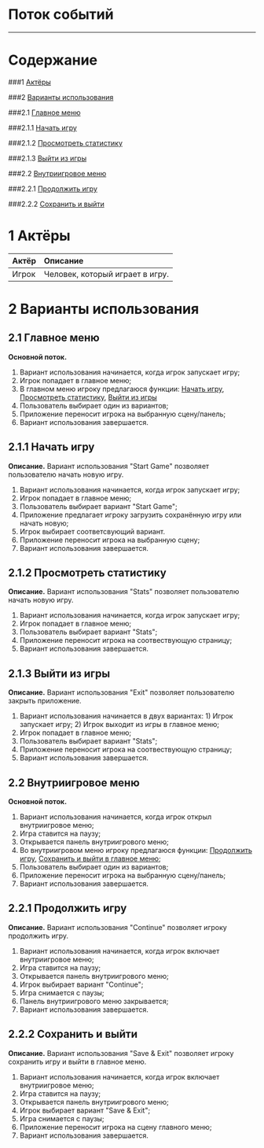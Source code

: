# Поток событий
---

# Содержание

###1
[Актёры](#actors)  

###2
[Варианты использования](#use_case)  

###2.1
[Главное меню](#main_menu)

###2.1.1
[Начать игру](#start_game)  

###2.1.2
[Просмотреть статистику](#stats)  

###2.1.3 
[Выйти из игры](#exit)  

###2.2
[Внутриигровое меню](#ingame_menu)

###2.2.1
[Продолжить игру](#continue)

###2.2.2
[Сохранить и выйти](#save_and_exit)

<a name="actors"/>

# 1 Актёры

| Актёр | Описание |
|:--|:--|
| Игрок | Человек, который играет в игру. |

<a name="use_case"/>

# 2 Варианты использования

<a name="main_menu"/>

## 2.1 Главное меню

**Основной поток.**
1. Вариант использования начинается, когда игрок запускает игру;
2. Игрок попадает в главное меню;
2. В главном меню игроку предлагаюся функции: [Начать игру](#start_game), [Просмотреть статистику](#stats), [Выйти из игры](#exit)
3. Пользователь выбирает один из вариантов;
4. Приложение переносит игрока на выбранную сцену/панель;
5. Вариант использования завершается.

<a name="start_game"/>

## 2.1.1 Начать игру

**Описание.** Вариант использования "Start Game" позволяет пользователю начать новую игру.
1. Вариант использования начинается, когда игрок запускает игру;
2. Игрок попадает в главное меню;
3. Пользователь выбирает вариант "Start Game";
4. Приложение предлагает игроку загрузить сохранённую игру или начать новую;
5. Игрок выбирает соответсвующий вариант.
6. Приложение переносит игрока на выбранную сцену;
7. Вариант использования завершается.

<a name="stats"/>

## 2.1.2 Просмотреть статистику

**Описание.** Вариант использования "Stats" позволяет пользователю начать новую игру.
1. Вариант использования начинается, когда игрок запускает игру;
2. Игрок попадает в главное меню;
3. Пользователь выбирает вариант "Stats";
4. Приложение переносит игрока на соотвествующую страницу;
5. Вариант использования завершается.

<a name="exit"/>

## 2.1.3 Выйти из игры

**Описание.** Вариант использования "Exit" позволяет пользователю закрыть приложение.
1. Вариант использования начинается в двух вариантах: 1) Игрок запускает игру; 2) Игрок выходит из игры в главное меню;
2. Игрок попадает в главное меню;
3. Пользователь выбирает вариант "Stats";
4. Приложение переносит игрока на соотвествующую страницу;
5. Вариант использования завершается.

<a name="ingame_menu"/>

## 2.2 Внутриигровое меню

**Основной поток.**
1. Вариант использования начинается, когда игрок открыл внутриигровое меню;
2. Игра ставится на паузу;
3. Открывается панель внутриигрового меню;
2. Во внутриигровом меню игроку предлагаюся функции: [Продолжить игру](#continue), [Сохранить и выйти в главное меню](#save_and_exit);
3. Пользователь выбирает один из вариантов;
4. Приложение переносит игрока на выбранную сцену/панель;
5. Вариант использования завершается.

<a name="exit"/>

## 2.2.1 Продолжить игру

**Описание.** Вариант использования "Continue" позволяет игроку продолжить игру.
1. Вариант использования начинается, когда игрок включает внутриигровое меню;
2. Игра ставится на паузу;
3. Открывается панель внутриигрового меню;
4. Игрок выбирает вариант "Continue";
5. Игра снимается с паузы;
6. Панель внутриигрового меню закрывается;
7. Вариант использования завершается.

<a name="exit"/>

## 2.2.2 Сохранить и выйти

**Описание.** Вариант использования "Save & Exit" позволяет игроку сохранить игру и выйти в главное меню.
1. Вариант использования начинается, когда игрок включает внутриигровое меню;
2. Игра ставится на паузу;
3. Открывается панель внутриигрового меню;
4. Игрок выбирает вариант "Save & Exit";
5. Игра снимается с паузы;
6. Приложение переносит игрока на сцену главного меню;
7. Вариант использования завершается.